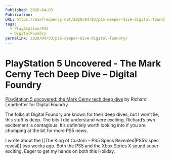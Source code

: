 ```yaml
---
Published: 2020-04-03
Publication: 
URL: https://maxfrequency.net/2020/04/03/ps5-deeper-dive-digital-foundry/
tags:
  - PlayStation/PS5
  - DigitalFoundry
permalink: 2020/04/03/ps5-deeper-dive-digital-foundry/
---
```

# PlayStation 5 Uncovered - The Mark Cerny Tech Deep Dive – Digital Foundry

[PlayStation 5 uncovered: the Mark Cerny tech deep dive](https://www.eurogamer.net/articles/digitalfoundry-2020-playstation-5-the-mark-cerny-tech-deep-dive)  by Richard Leadbetter for Digital Foundry

The folks at Digital Foundry are known for their deep dives, but I won’t lie, this stuff is deep. The bits I did understand were exciting. Richard’s own excitement is contagious. It’s definitely worth looking into if you are chomping at the bit for more PS5 news.

I wrote about the [[The King of Custom – PS5 Specs Revealed|PS5’s spec reveal]] two weeks ago. Both the PS5 and the Xbox Series X sound super exciting. Eager to get my hands on both this Holiday.